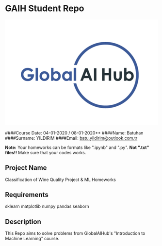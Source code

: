 # GAIH Student Repo
![](img/logo.png)

####Course Date: 04-01-2020 / 08-01-2020**
####Name: Batuhan
####Surname: YILDIRIM
####Email: batu.yildirim@outlook.com.tr

**Note:** Your homeworks can be formats like ".ipynb" and ".py". **Not ".txt" files!!** Make sure that your codes works.  

## Project Name
Classification of Wine Quality Project
&
ML Homeworks

## Requirements
sklearn
matplotlib
numpy
pandas
seaborn

## Description

This Repo aims to solve problems from GlobalAIHub's "Introduction to Machine Learning" course.
 
